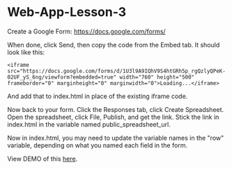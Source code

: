 # Web-App-Lesson-3

Create a Google Form: https://docs.google.com/forms/

When done, click Send, then copy the code from the Embed tab. It should look like this:

```
<iframe src="https://docs.google.com/forms/d/1U3l9A9IQhV9S4htGRh5p_rgQzlyQPeK-02UF_yS_6ng/viewform?embedded=true" width="760" height="500" frameborder="0" marginheight="0" marginwidth="0">Loading...</iframe>
```

And add that to index.html in place of the existing iframe code.

Now back to your form. Click the Responses tab, click Create Spreadsheet. Open the spreadsheet, click File, Publish, and get the link. Stick the link in index.html in the variable named public_spreadsheet_url.

Now in index.html, you may need to update the variable names in the "row" variable, depending on what you named each field in the form.

View DEMO of this [here](https://rawgit.com/teachthenet/Web-App-Lesson-3/master/index.html).

